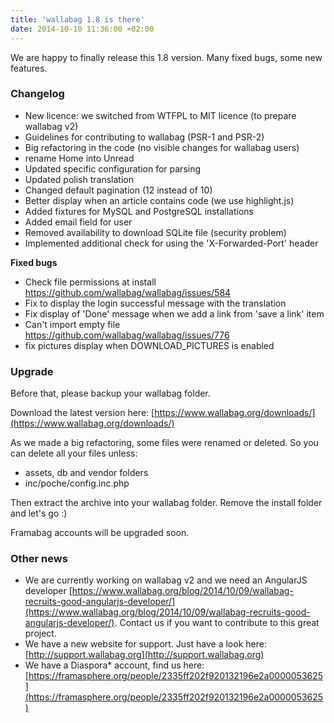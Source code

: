 ```yaml
---
title: 'wallabag 1.8 is there'
date: 2014-10-10 11:36:00 +02:00
---
```


We are happy to finally release this 1.8 version. Many fixed bugs, some new features.


### Changelog


* New licence: we switched from WTFPL to MIT licence (to prepare wallabag v2)
* Guidelines for contributing to wallabag (PSR-1 and PSR-2)
* Big refactoring in the code (no visible changes for wallabag users)
* rename Home into Unread
* Updated specific configuration for parsing
* Updated polish translation
* Changed default pagination (12 instead of 10)
* Better display when an article contains code (we use highlight.js)
* Added fixtures for MySQL and PostgreSQL installations
* Added email field for user
* Removed availability to download SQLite file (security problem)
* Implemented additional check for using the 'X-Forwarded-Port' header

**Fixed bugs**
* Check file permissions at install https://github.com/wallabag/wallabag/issues/584
* Fix to display the login successful message with the translation
* Fix display of 'Done' message when we add a link from 'save a link' item
* Can't import empty file https://github.com/wallabag/wallabag/issues/776
* fix pictures display when DOWNLOAD_PICTURES is enabled


### Upgrade


Before that, please backup your wallabag folder.

Download the latest version here: [https://www.wallabag.org/downloads/](https://www.wallabag.org/downloads/)

As we made a big refactoring, some files were renamed or deleted. So you can delete all your files unless:
* assets, db and vendor folders
* inc/poche/config.inc.php

Then extract the archive into your wallabag folder. Remove the install folder and let's go :)

Framabag accounts will be upgraded soon.


### Other news


* We are currently working on wallabag v2 and we need an AngularJS developer [https://www.wallabag.org/blog/2014/10/09/wallabag-recruits-good-angularjs-developer/](https://www.wallabag.org/blog/2014/10/09/wallabag-recruits-good-angularjs-developer/). Contact us if you want to contribute to this great project.
* We have a new website for support. Just have a look here: [http://support.wallabag.org](http://support.wallabag.org)
* We have a Diaspora* account, find us here: [https://framasphere.org/people/2335ff202f920132196e2a0000053625](https://framasphere.org/people/2335ff202f920132196e2a0000053625)